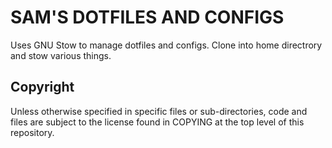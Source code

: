SAM'S DOTFILES AND CONFIGS
==========================

Uses GNU Stow to manage dotfiles and configs. Clone into home directrory
and stow various things.

Copyright
---------
Unless otherwise specified in specific files or sub-directories, code and
files are subject to the license found in COPYING at the top level of this
repository.

